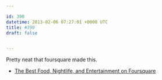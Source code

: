 ```yaml
---

id: 390
datetime: 2013-02-06 07:27:01 +0000 UTC
title: #390
draft: false


---
```


Pretty neat that foursquare made this. 

 
 * [The Best Food, Nightlife, and Entertainment on Foursquare](https://foursquare.com/bestof/)


